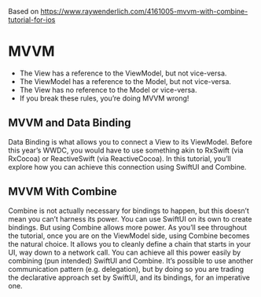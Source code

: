 

Based on https://www.raywenderlich.com/4161005-mvvm-with-combine-tutorial-for-ios

#  MVVM

* The View has a reference to the ViewModel, but not vice-versa.
* The ViewModel has a reference to the Model, but not vice-versa.
* The View has no reference to the Model or vice-versa.
* If you break these rules, you’re doing MVVM wrong!

## MVVM and Data Binding

Data Binding is what allows you to connect a View to its ViewModel. Before this year’s WWDC, you would have to use something akin to RxSwift (via RxCocoa) or ReactiveSwift (via ReactiveCocoa). In this tutorial, you’ll explore how you can achieve this connection using SwiftUI and Combine.

## MVVM With Combine

Combine is not actually necessary for bindings to happen, but this doesn’t mean you can’t harness its power. You can use SwiftUI on its own to create bindings. But using Combine allows more power. As you’ll see throughout the tutorial, once you are on the ViewModel side, using Combine becomes the natural choice. It allows you to cleanly define a chain that starts in your UI, way down to a network call. You can achieve all this power easily by combining (pun intended) SwiftUI and Combine. It’s possible to use another communication pattern (e.g. delegation), but by doing so you are trading the declarative approach set by SwiftUI, and its bindings, for an imperative one.
